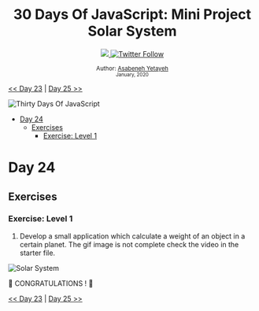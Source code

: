 <div align="center">
  <h1> 30 Days Of JavaScript: Mini Project Solar System</h1>
  <a class="header-badge" target="_blank" href="https://www.linkedin.com/in/asabeneh/">
  <img src="https://img.shields.io/badge/style--5eba00.svg?label=LinkedIn&logo=linkedin&style=social">
  </a>
  <a class="header-badge" target="_blank" href="https://twitter.com/Asabeneh">
  <img alt="Twitter Follow" src="https://img.shields.io/twitter/follow/asabeneh?style=social">
  </a>

<sub>Author:
<a href="https://www.linkedin.com/in/asabeneh/" target="_blank">Asabeneh
Yetayeh</a><br> <small> January, 2020</small> </sub>

</div>

[<< Day 23](../23_Day_Event_listeners/23_day_event_listeners.md) |
[Day 25 >>](../25_Day_World_countries_data_visualization_1/25_day_world_countries_data_visualization_1.md)

![Thirty Days Of JavaScript](../images/banners/day_1_24.png)

-   [Day 24](#day-24)
    -   [Exercises](#exercises)
        -   [Exercise: Level 1](#exercise-level-1)

# Day 24

## Exercises

### Exercise: Level 1

1. Develop a small application which calculate a weight of an object in a
   certain planet. The gif image is not complete check the video in the starter
   file.

![Solar System](./../images/projects/dom_min_project_solar_system_day_4.1.gif)

🎉 CONGRATULATIONS ! 🎉

[<< Day 23](../23_Day_Event_listeners/23_day_event_listeners.md) |
[Day 25 >>](../25_Day_World_countries_data_visualization_1/25_day_world_countries_data_visualization_1.md)
